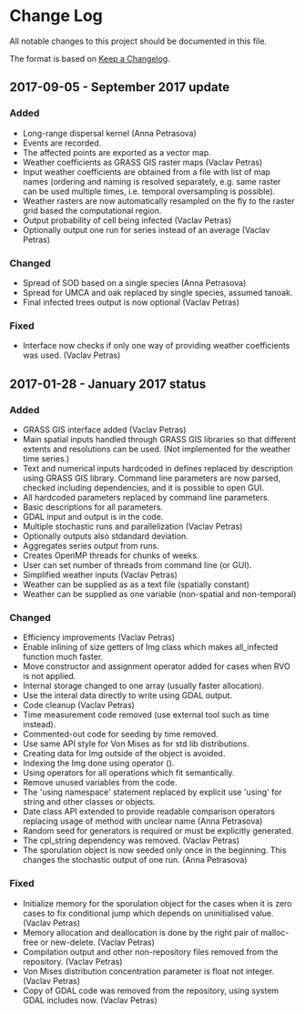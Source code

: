# Change Log

All notable changes to this project should be documented in this file.

The format is based on [Keep a Changelog](http://keepachangelog.com/).

## 2017-09-05 - September 2017 update

### Added

- Long-range dispersal kernel (Anna Petrasova)
 - Events are recorded.
 - The affected points are exported as a vector map.
- Weather coefficients as GRASS GIS raster maps (Vaclav Petras)
 - Input weather coefficients are obtained from a file with list of map
   names (ordering and naming is resolved separately, e.g. same raster
   can be used multiple times, i.e. temporal oversampling is possible).
 - Weather rasters are now automatically resampled on the fly to the
   raster grid based the computational region.
- Output probability of cell being infected (Vaclav Petras)
- Optionally output one run for series instead of an average (Vaclav Petras)

### Changed

- Spread of SOD based on a single species (Anna Petrasova)
 - Spread for UMCA and oak replaced by single species, assumed tanoak.
- Final infected trees output is now optional (Vaclav Petras)

### Fixed

- Interface now checks if only one way of providing weather coefficients
  was used. (Vaclav Petras)

## 2017-01-28 - January 2017 status

### Added

- GRASS GIS interface added (Vaclav Petras)
 - Main spatial inputs handled through GRASS GIS libraries so that
   different extents and resolutions can be used. (Not implemented for
   the weather time series.)
 - Text and numerical inputs hardcoded in defines replaced by
   description using GRASS GIS library. Command line parameters are now
   parsed, checked including dependencies, and it is possible to open
   GUI.
 - All hardcoded parameters replaced by command line parameters.
 - Basic descriptions for all parameters.
 - GDAL input and output is in the code.
- Multiple stochastic runs and parallelization (Vaclav Petras)
 - Optionally outputs also stdandard deviation.
 - Aggregates series output from runs.
 - Creates OpenMP threads for chunks of weeks.
 - User can set number of threads from command line (or GUI).
- Simplified weather inputs (Vaclav Petras)
 - Weather can be supplied as as a text file (spatially constant)
 - Weather can be supplied as one variable (non-spatial and non-temporal)

### Changed

- Efficiency improvements (Vaclav Petras)
 - Enable inlining of size getters of Img class which makes all_infected
   function much faster.
 - Move constructor and assignment operator added for cases when RVO
   is not applied.
 - Internal storage changed to one array (usually faster allocation).
 - Use the interal data directly to write using GDAL output.
- Code cleanup (Vaclav Petras)
 - Time measurement code removed (use external tool such as time instead).
 - Commented-out code for seeding by time removed.
 - Use same API style for Von Mises as for std lib distributions.
 - Creating data for Img outside of the object is avoided.
 - Indexing the Img done using operator ().
 - Using operators for all operations which fit semantically.
 - Remove unused variables from the code.
 - The 'using namespace' statement replaced by explicit use 'using' for
   string and other classes or objects.
- Date class API extended to provide readable comparison operators
  replacing usage of method with unclear name (Anna Petrasova)
- Random seed for generators is required or must be explicitly generated.
- The cpl_string dependency was removed. (Vaclav Petras)
- The sporulation object is now seeded only once in the beginning.
  This changes the stochastic output of one run. (Anna Petrasova)

### Fixed

- Initialize memory for the sporulation object for the cases when it is
  zero cases to fix conditional jump which depends on uninitialised
  value. (Vaclav Petras)
- Memory allocation and deallocation is done by the right pair of
  malloc-free or new-delete. (Vaclav Petras)
- Compilation output and other non-repository files removed from the
  repository. (Vaclav Petras)
- Von Mises distribution concentration parameter is float not integer.
  (Vaclav Petras)
- Copy of GDAL code was removed from the repository, using system GDAL
  includes now. (Vaclav Petras)
